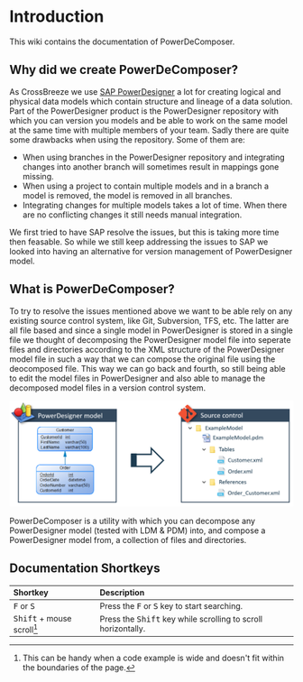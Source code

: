# Introduction
This wiki contains the documentation of PowerDeComposer.

## Why did we create PowerDeComposer?
As CrossBreeze we use [SAP PowerDesigner](https://www.sap.com/products/powerdesigner-data-modeling-tools.html) a lot for creating logical and physical data models which contain structure and lineage of a data solution. Part of the PowerDesigner product is the PowerDesigner repository with which you can version you models and be able to work on the same model at the same time with multiple members of your team.
Sadly there are quite some drawbacks when using the repository. Some of them are:

- When using branches in the PowerDesigner repository and integrating changes into another branch will sometimes result in mappings gone missing.
- When using a project to contain multiple models and in a branch a model is removed, the model is removed in all branches.
- Integrating changes for multiple models takes a lot of time. When there are no conflicting changes it still needs manual integration.

We first tried to have SAP resolve the issues, but this is taking more time then feasable. So while we still keep addressing the issues to SAP we looked into having an alternative for version management of PowerDesigner model.

## What is PowerDeComposer?
To try to resolve the issues mentioned above we want to be able rely on any existing source control system, like Git, Subversion, TFS, etc. The latter are all file based and since a single model in PowerDesigner is stored in a single file we thought of decomposing the PowerDesigner model file into seperate files and directories according to the XML structure of the PowerDesigner model file in such a way that we can compose the original file using the deocomposed file. This way we can go back and fourth, so still being able to edit the model files in PowerDesigner and also able to manage the decomposed model files in a version control system.

![Decompose a PowerDesigner model into seperate files](./img/PowerDeComposer_Decompose.png)

PowerDeComposer is a utility with which you can decompose any PowerDesigner model (tested with LDM & PDM) into, and compose a PowerDesigner model from, a collection of files and directories.

## Documentation Shortkeys

| Shortkey | Description |
|:---      |:---         |
|<kbd>F</kbd> or <kbd>S</kbd> | Press the <kbd>F</kbd> or <kbd>S</kbd> key to start searching. |
| <kbd>Shift</kbd> + mouse scroll[^1] | Press the <kbd>Shift</kbd> key while scrolling to scroll horizontally. |

[comment]: Footnotes
[^1]: This can be handy when a code example is wide and doesn't fit within the boundaries of the page.